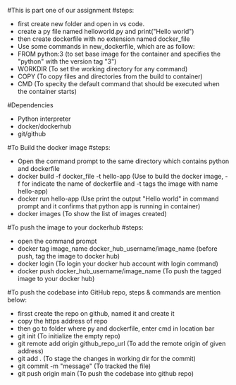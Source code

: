 #This is part one of our assignment 
#steps:

- first create new folder and open in vs code.
- create a py file named helloworld.py and print("Hello world")
- then create dockerfile with no extension named docker_file
- Use some commands in new_dockerfile, which are as follow:
- FROM python:3 (to set base image for the container and specifies the "python" with the version tag "3")
- WORKDIR (To set the working directory for any command)
- COPY (To copy files and directories from the build to container)
- CMD (To specity the default command that should be executed when the container starts)

#Dependencies
- Python interpreter
- docker/dockerhub
- git/github

#To Build the docker image
#steps:
- Open the command prompt to the same directory which contains python and dockerfile
- docker build -f docker_file -t hello-app (Use to build the docker image, -f for indicate the name of dockerfile and -t tags the image with name hello-app)
- docker run hello-app (Use print the output "Hello world" in command prompt and it confirms that python app is running in container)
- docker images (To show the list of images created)

#To push the image to your dockerhub
#steps:
- open the command prompt
- docker tag image_name docker_hub_username/image_name (before push, tag the image to docker hub)
- docker login (To login your docker hub account with login command)
- docker push docker_hub_username/image_name (To push the tagged image to your docker hub)

#To push the codebase into GitHub repo, steps & commands are mention below:
- firsst create the repo on github, named it and create it
- copy the https address of repo
- then go to folder where py and dockerfile, enter cmd in location bar
- git init (To initialize the empty repo)
- git remote add origin github_repo_url (To add the remote origin of given address)
- git add . (To stage the changes in working dir for the commit)
- git commit -m "message" (To tracked the file)
- git push origin main (To push the codebase into github repo)
